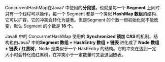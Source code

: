 <font style="color:rgb(0,0,0);">ConcurrentHashMap在Java7 中使用的</font>**<font style="color:rgb(0,0,0);">分段锁</font>**<font style="color:rgb(0,0,0);">，也就是每一个 </font>**<font style="color:rgb(0,0,0);">Segment</font>**<font style="color:rgb(0,0,0);"> 上同时只有一个线程可以操作，每一个 Segment 都是一个类似 </font>**<font style="color:rgb(0,0,0);">HashMap 数组</font>**<font style="color:rgb(0,0,0);">的结构，它可以扩容，它的冲突会转化为链表。但是Segment 的个数一但初始化就不能改变，默认 Segment 的个数是 </font>**<font style="color:rgb(0,0,0);">16 个</font>**<font style="color:rgb(0,0,0);">。 </font>

<font style="color:rgb(0,0,0);">Java8 中的 ConcurrnetHashMap 使用的 </font>**<font style="color:rgb(0,0,0);">Synchronized 锁加 CAS </font>**<font style="color:rgb(0,0,0);">的机制。结构也由Java7 中的</font>**<font style="color:rgb(0,0,0);">Segment 数组 + HashEntry 数组 + 链表 </font>**<font style="color:rgb(0,0,0);">进化成了 </font>**<font style="color:rgb(0,0,0);">Node 数组 + 链表 / 红黑树</font>**<font style="color:rgb(0,0,0);">，Node 是类似于一个 HashEntry 的结构。它的冲突在达到一定大小时会转化成红黑树，在冲突小于一定数量时又会退回链表。</font>

